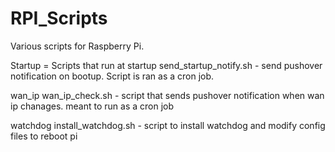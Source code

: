 # RPI_Scripts

Various scripts for Raspberry Pi. 

Startup = Scripts that run at startup
  send_startup_notify.sh - send pushover notification on bootup. Script is ran as a cron job.

wan_ip
  wan_ip_check.sh - script that sends pushover notification when wan ip chanages. meant to run as a cron job
  
watchdog 
  install_watchdog.sh - script to install watchdog and modify config files to reboot pi
